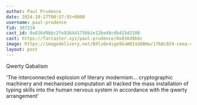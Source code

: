 ```yaml
---
author: Paul Prudence
date: 2024-10-27T08:57:55+0000
username: paul-prudence
fid: 307224
cast_id: 0x816d9bbc2fe926441750b1e12be48cdb415d2186
cast: https://farcaster.xyz/paul-prudence/0x816d9bbc
image: https://imagedelivery.net/BXluQx4ige9GuW0Ia56BHw/17b8c924-ceea-41f3-cbfe-fd973f6ebf00/original
layout: post
---
```


Qwerty Qabalism

'The interconnected explosion of literary modernism... cryptographic machinery and mechanised computation all tracked the mass installation of typing skills into the human nervous system in accordance with the qwerty arrangement'

<img src='https://imagedelivery.net/BXluQx4ige9GuW0Ia56BHw/17b8c924-ceea-41f3-cbfe-fd973f6ebf00/original' alt='' referrerpolicy='no-referrer'/>
